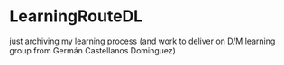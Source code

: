 # LearningRouteDL
just archiving my learning process (and work to deliver on D/M learning group from Germán Castellanos Dominguez)
